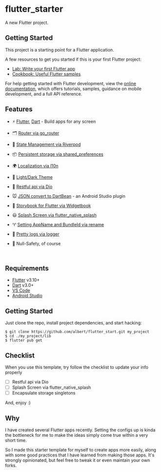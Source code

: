 # flutter_starter

A new Flutter project.

## Getting Started

This project is a starting point for a Flutter application.

A few resources to get you started if this is your first Flutter project:

- [Lab: Write your first Flutter app](https://docs.flutter.dev/get-started/codelab)
- [Cookbook: Useful Flutter samples](https://docs.flutter.dev/cookbook)

For help getting started with Flutter development, view the
[online documentation](https://docs.flutter.dev/), which offers tutorials,
samples, guidance on mobile development, and a full API reference.

## Features

- ⚡️ [Flutter](https://github.com/flutter/flutter), [Dart](https://github.com/dart-lang) - Build apps for any screen

- 🗂 [Router via go_router](https://github.com/flutter/packages/tree/main/packages/go_router)

- 🍍 [State Management via Riverpod](https://github.com/rrousselGit/riverpod)

- 📦 [Persistent storage via shared_preferences](https://github.com/flutter/packages/tree/main/packages/shared_preferences/shared_preferences)

- 🌍 [Localization via l10n](https://docs.flutter.dev/accessibility-and-localization/internationalization)

- 🎨 [Light/Dark Theme](./lib/components/theme_radio.dart)

- 🎢 [Restful api via Dio](https://github.com/cfug/dio)

- 🐭 [JSON convert to DartBean](https://plugins.jetbrains.com/plugin/11415-flutterjsonbeanfactory) - an Android Studio plugin

- 🔎 [Storybook for Flutter via Widgetbook](https://github.com/widgetbook/widgetbook)

- 😃 [Splash Screen via flutter_native_splash](https://github.com/jonbhanson/flutter_native_splash)

- ♈ [Setting AppName and BundleId via rename](https://github.com/onatcipli/rename)

- 📃 [Pretty logs via logger](https://github.com/Bungeefan/logger)

- 🦾 Null-Safety, of course

<br>

## Requirements

- [Flutter](https://github.com/flutter/flutter) v3.10+
- [Dart](https://github.com/dart-lang) v3.0+
- [VS Code](https://code.visualstudio.com/)
- [Android Studio](https://developer.android.com/studio)


## Getting Started

Just clone the repo, install project dependencies, and start hacking:

```
$ git clone https://github.com/albert/flutter_start.git my_project
$ cd ./my_project/lib
$ flutter pub get
```

## Checklist

When you use this template, try follow the checklist to update your info properly

- [ ] Restful api via Dio
- [ ] Splash Screen via flutter_native_splash
- [ ] Encapsulate storage singletons

And, enjoy :)

## Why

I have created several Flutter apps recently. Setting the configs up is kinda the bottleneck for me to make the ideas simply come true within a very short time.

So I made this starter template for myself to create apps more easily, along with some good practices that I have learned from making those apps. It's strongly opinionated, but feel free to tweak it or even maintain your own forks.
